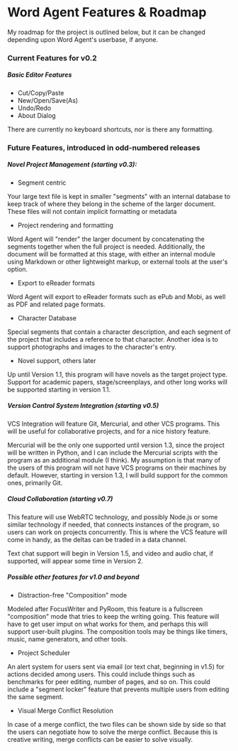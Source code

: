 # Word Agent Features & Roadmap

My roadmap for the project is outlined below,
but it can be changed depending upon Word Agent's userbase, if anyone.

### Current Features for v0.2

##### Basic Editor Features

* Cut/Copy/Paste
* New/Open/Save(As)
* Undo/Redo
* About Dialog

There are currently no keyboard shortcuts, nor is there any formatting.

### Future Features, introduced in odd-numbered releases

##### Novel Project Management (starting v0.3):

* Segment centric

Your large text file is kept in smaller "segments" with an internal
database to keep track of where they belong in the scheme of the larger
document. These files will not contain implicit formatting or metadata

* Project rendering and formatting

Word Agent will "render" the larger document by concatenating
the segments together when the full project is needed. Additionally,
the document will be formatted at this stage, with either an internal
module using Markdown or other lightweight markup, or external tools
at the user's option.

* Export to eReader formats

Word Agent will export to eReader formats such as ePub and Mobi, as
well as PDF and related page formats.

* Character Database

Special segments that contain a character description, and each segment
of the project that includes a reference to that character. Another
idea is to support photographs and images to the character's entry.

* Novel support, others later

Up until Version 1.1, this program will have novels as the target
project type. Support for academic papers, stage/screenplays, and other
long works will be supported starting in version 1.1.

##### Version Control System Integration (starting v0.5)

VCS Integration will feature Git, Mercurial, and other VCS programs.
This will be useful for collaborative projects, and for a nice history
feature.

Mercurial will be the only one supported until version 1.3, since the
project will be written in Python, and I can include the Mercurial
scripts with the program as an additional module (I think). My
assumption is that many of the users of this program will not have VCS
programs on their machines by default. However, starting in version 1.3,
I will build support for the common ones, primarily Git.

##### Cloud Collaboration (starting v0.7)

This feature will use WebRTC technology, and possibly Node.js or some
similar technology if needed, that connects instances of the program, so
users can work on projects concurrently. This is where the VCS feature
will come in handy, as the deltas can be traded in a data channel.

Text chat support will begin in Version 1.5, and video and audio chat,
if supported, will appear some time in Version 2.

##### Possible other features for v1.0 and beyond

* Distraction-free "Composition" mode

Modeled after FocusWriter and PyRoom, this feature is a fullscreen
"composition" mode that tries to keep the writing going. This feature
will have to get user imput on what works for them, and perhaps this
will support user-built plugins. The composition tools may be things
like timers, music, name generators, and other tools.

* Project Scheduler

An alert system for users sent via email (or text chat, beginning in
v1.5) for actions decided among users. This could include things such as
benchmarks for peer editing, number of pages, and so on. This could
include a "segment locker" feature that prevents multiple users from
editing the same segment.

* Visual Merge Conflict Resolution

In case of a merge conflict, the two files can be shown side by side so
that the users can negotiate how to solve the merge conflict. Because
this is creative writing, merge conflicts can be easier to solve
visually.
